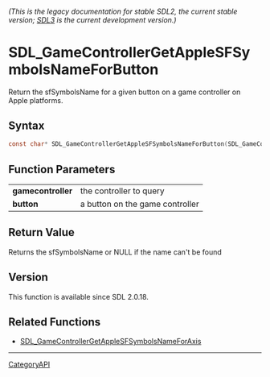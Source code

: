 ###### (This is the legacy documentation for stable SDL2, the current stable version; [SDL3](https://wiki.libsdl.org/SDL3/) is the current development version.)
# SDL_GameControllerGetAppleSFSymbolsNameForButton

Return the sfSymbolsName for a given button on a game controller on Apple platforms.

## Syntax

```c
const char* SDL_GameControllerGetAppleSFSymbolsNameForButton(SDL_GameController *gamecontroller, SDL_GameControllerButton button);

```

## Function Parameters

|                        |                                 |
| ---------------------- | ------------------------------- |
| **gamecontroller**     | the controller to query         |
| **button**             | a button on the game controller |

## Return Value

Returns the sfSymbolsName or NULL if the name can't be found

## Version

This function is available since SDL 2.0.18.

## Related Functions

* [SDL_GameControllerGetAppleSFSymbolsNameForAxis](SDL_GameControllerGetAppleSFSymbolsNameForAxis)

----
[CategoryAPI](CategoryAPI)

